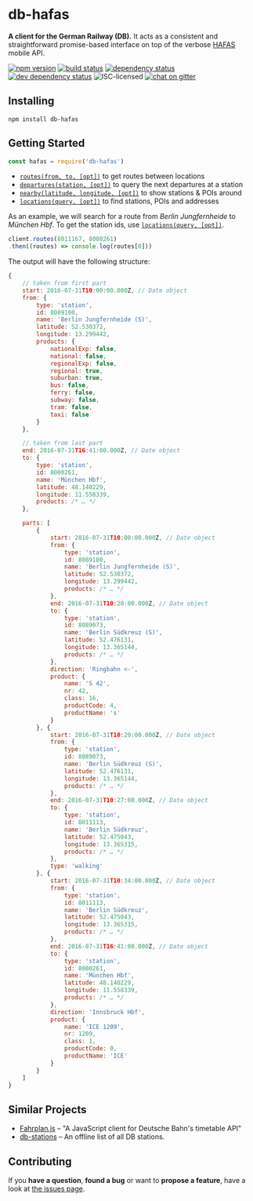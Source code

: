 # db-hafas

**A client for the German Railway (DB).** It acts as a consistent and straightforward promise-based interface on top of the verbose [HAFAS](http://hacon.de/hafas) mobile API.

[![npm version](https://img.shields.io/npm/v/db-hafas.svg)](https://www.npmjs.com/package/db-hafas)
[![build status](https://img.shields.io/travis/derhuerst/db-hafas.svg)](https://travis-ci.org/derhuerst/db-hafas)
[![dependency status](https://img.shields.io/david/derhuerst/db-hafas.svg)](https://david-dm.org/derhuerst/db-hafas)
[![dev dependency status](https://img.shields.io/david/dev/derhuerst/db-hafas.svg)](https://david-dm.org/derhuerst/db-hafas#info=devDependencies)
![ISC-licensed](https://img.shields.io/github/license/derhuerst/db-hafas.svg)
[![chat on gitter](https://badges.gitter.im/derhuerst.svg)](https://gitter.im/derhuerst)


## Installing

```shell
npm install db-hafas
```


## Getting Started

```javascript
const hafas = require('db-hafas')
```

- [`routes(from, to, [opt])`](docs/routes.md) to get routes between locations
- [`departures(station, [opt])`](docs/departures.md) to query the next departures at a station
- [`nearby(latitude, longitude, [opt])`](docs/nearby.md) to show stations & POIs around
- [`locations(query, [opt])`](docs/locations.md) to find stations, POIs and addresses

As an example, we will search for a route from *Berlin Jungfernheide* to *München Hbf*. To get the station ids, use [`locations(query, [opt])`](docs/locations.md).

```javascript
client.routes(8011167, 8000261)
.then((routes) => console.log(routes[0]))
```

The output will have the following structure:

```javascript
{
	// taken from first part
	start: 2016-07-31T10:00:00.000Z, // Date object
	from: {
		type: 'station',
		id: 8089100,
		name: 'Berlin Jungfernheide (S)',
		latitude: 52.530372,
		longitude: 13.299442,
		products: {
			nationalExp: false,
			national: false,
			regionalExp: false,
			regional: true,
			suburban: true,
			bus: false,
			ferry: false,
			subway: false,
			tram: false,
			taxi: false
		}
	},

	// taken from last part
	end: 2016-07-31T16:41:00.000Z, // Date object
	to: {
		type: 'station',
		id: 8000261,
		name: 'München Hbf',
		latitude: 48.140229,
		longitude: 11.558339,
		products: /* … */
	},

	parts: [
		{
			start: 2016-07-31T10:00:00.000Z, // Date object
			from: {
				type: 'station',
				id: 8089100,
				name: 'Berlin Jungfernheide (S)',
				latitude: 52.530372,
				longitude: 13.299442,
				products: /* … */
			},
			end: 2016-07-31T10:20:00.000Z, // Date object
			to: {
				type: 'station',
				id: 8089073,
				name: 'Berlin Südkreuz (S)',
				latitude: 52.476131,
				longitude: 13.365144,
				products: /* … */
			},
			direction: 'Ringbahn <-',
			product: {
				name: 'S 42',
				nr: 42,
				class: 16,
				productCode: 4,
				productName: 's'
			}
		}, {
			start: 2016-07-31T10:20:00.000Z, // Date object
			from: {
				type: 'station',
				id: 8089073,
				name: 'Berlin Südkreuz (S)',
				latitude: 52.476131,
				longitude: 13.365144,
				products: /* … */
			},
			end: 2016-07-31T10:27:00.000Z, // Date object
			to: {
				type: 'station',
				id: 8011113,
				name: 'Berlin Südkreuz',
				latitude: 52.475043,
				longitude: 13.365315,
				products: /* … */
			},
			type: 'walking'
		}, {
			start: 2016-07-31T10:34:00.000Z, // Date object
			from: {
				type: 'station',
				id: 8011113,
				name: 'Berlin Südkreuz',
				latitude: 52.475043,
				longitude: 13.365315,
				products: /* … */
			},
			end: 2016-07-31T16:41:00.000Z, // Date object
			to: {
				type: 'station',
				id: 8000261,
				name: 'München Hbf',
				latitude: 48.140229,
				longitude: 11.558339,
				products: /* … */
			},
			direction: 'Innsbruck Hbf',
			product: {
				name: 'ICE 1209',
				nr: 1209,
				class: 1,
				productCode: 0,
				productName: 'ICE'
			}
		}
	]
}
```


## Similar Projects

- [Fahrplan.js](https://github.com/pbock/fahrplan) – "A JavaScript client for Deutsche Bahn's timetable API"
- [db-stations](https://github.com/derhuerst/db-stations) – An offline list of all DB stations.


## Contributing

If you **have a question**, **found a bug** or want to **propose a feature**, have a look at [the issues page](https://github.com/derhuerst/db-hafas/issues).
